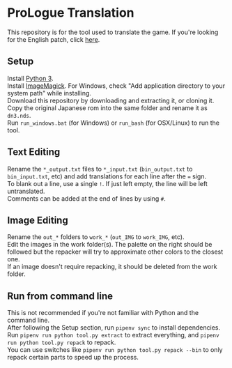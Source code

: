 # ProLogue Translation
This repository is for the tool used to translate the game. If you're looking for the English patch, click [here](https://agtteam.net/prologue).  
## Setup
Install [Python 3](https://www.python.org/downloads/).  
Install [ImageMagick](https://imagemagick.org/script/download.php). For Windows, check "Add application directory to your system path" while installing.  
Download this repository by downloading and extracting it, or cloning it.  
Copy the original Japanese rom into the same folder and rename it as `dn3.nds`.  
Run `run_windows.bat` (for Windows) or `run_bash` (for OSX/Linux) to run the tool.  
## Text Editing
Rename the `*_output.txt` files to `*_input.txt` (`bin_output.txt` to `bin_input.txt`, etc) and add translations for each line after the `=` sign.  
To blank out a line, use a single `!`. If just left empty, the line will be left untranslated.  
Comments can be added at the end of lines by using `#`.  
## Image Editing
Rename the `out_*` folders to `work_*` (`out_IMG` to `work_IMG`, etc).  
Edit the images in the work folder(s). The palette on the right should be followed but the repacker will try to approximate other colors to the closest one.  
If an image doesn't require repacking, it should be deleted from the work folder.  
## Run from command line
This is not recommended if you're not familiar with Python and the command line.  
After following the Setup section, run `pipenv sync` to install dependencies.  
Run `pipenv run python tool.py extract` to extract everything, and `pipenv run python tool.py repack` to repack.  
You can use switches like `pipenv run python tool.py repack --bin` to only repack certain parts to speed up the process.  

